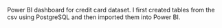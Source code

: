 Power BI dashboard for credit card dataset. 
I first created tables from the csv using PostgreSQL and then imported them into Power BI.
